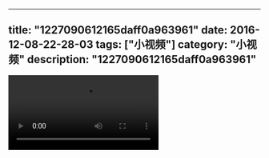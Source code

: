 
---
title: "1227090612165daff0a963961"
date: 2016-12-08-22-28-03
tags: ["小视频"]
category: "小视频"
description: "1227090612165daff0a963961"
---
<video src="http://ohtsqip0g.bkt.clouddn.com/1227090612165daff0a963961.mp4" controls="controls"></video>
